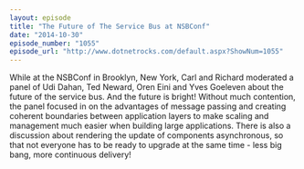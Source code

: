 ```yaml
---
layout: episode
title: "The Future of The Service Bus at NSBConf"
date: "2014-10-30"
episode_number: "1055"
episode_url: "http://www.dotnetrocks.com/default.aspx?ShowNum=1055"
---
```


While at the NSBConf in Brooklyn, New York, Carl and Richard moderated a panel of Udi Dahan, Ted Neward, Oren Eini and Yves Goeleven about the future of the service bus. And the future is bright! Without much contention, the panel focused in on the advantages of message passing and creating coherent boundaries between application layers to make scaling and management much easier when building large applications. There is also a discussion about rendering the update of components asynchronous, so that not everyone has to be ready to upgrade at the same time - less big bang, more continuous delivery!
